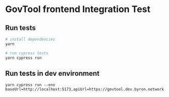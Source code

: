 GovTool frontend Integration Test
=============================

## Run tests

```bash
# install dependencies
yarn

# run cypress tests
yarn cypress run 
```

## Run tests in dev environment

```
yarn cypress run --env baseUrl=http://localhost:5173,apiUrl=https://govtool.dev.byron.network
```
